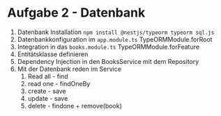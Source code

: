 # Aufgabe 2 - Datenbank

1. Datenbank Installation `npm install @nestjs/typeorm typeorm sql.js`
2. Datenbankkonfiguration im `app.module.ts` TypeORMModule.forRoot
3. Integration in das `books.module.ts` TypeORMModule.forFeature
4. Entitätsklasse definieren
5. Dependency Injection in den BooksService mit dem Repository
6. Mit der Datenbank reden im Service
   1. Read all - find
   2. read one - findOneBy
   3. create - save
   4. update - save
   5. delete - findone + remove(book)